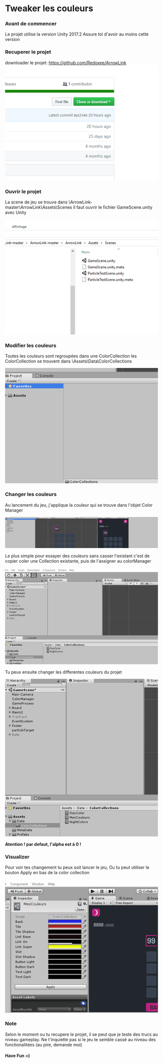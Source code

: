 # Tweaker les couleurs

### Avant de commencer

Le projet utilise la version Unity 2017.2 Assure toi d'avoir au moins cette version 

### Recuperer le projet 

downloader le projet:
https://github.com/Redoxee/ArrowLink
![dlgif]

### Ouvrir le projet

La scene de jeu se trouve dans \ArrowLink-master\ArrowLink\Assets\Scenes
il faut ouvrir le fichier GameScene.unity avec Unity

![openproject]


### Modifier les couleurs

Toutes les couleurs sont regroupées dans une ColorCollection
les ColorCollection se trouvent dans 
\Assets\Data\ColorCollections

![colorColections]

### Changer les couleurs

Au lancement du jeu, j'applique la couleur qui se trouve dans l'objet Color Manager

![ColorManager]

Le plus simple pour essayer des couleurs sans casser l'existant c'est de copier coler une Collection existante, puis de l'assigner au colorManager

![NewColorCollection]

Tu peux ensuite changer les differentes couleurs du projet

![NewColors]

**__Atention ! par defaut, l'alpha est à 0 !__**

### Visualizer

Pour voir tes changement tu peux soit lancer le jeu, Ou tu peut utiliser le bouton Apply en bas de la color collection

![Tester]

### Note

Selon le moment ou tu recupere le projet, il se peut que je teste des trucs au niveau gameplay. 
Ne t'inquiette pas si le jeu te semble cassé au niveau des fonctionalitées (au pire, demande moi)

#### Have Fun =)

[dlgif]:DlProject.gif
[openproject]:OpenProject.gif
[colorColections]:ColorCollections.gif
[ColorManager]:ColorManager.gif
[NewColorCollection]:NewColorCollection.gif
[NewColors]:NewColors.gif
[Tester]:Tester.gif